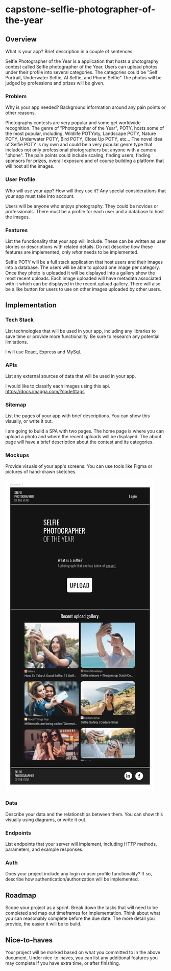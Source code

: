 # capstone-selfie-photographer-of-the-year

## Overview

What is your app? Brief description in a couple of sentences.

Selfie Photographer of the Year is a application that hosts a photography contest called Selfie photographer of the Year. Users can upload photos under their profile into several categories. The categories could be "Self Portrait, Underwater Selfie, AI Selfie, and Phone Selfie" The photos will be judged by professions and prizes will be given.

### Problem

Why is your app needed? Background information around any pain points or other reasons.

Photography contests are very popular and some get worldwide recognition. The genre of "Photographer of the Year", POTY, hosts some of the most popular, including, Wildlife POTYoty, Landscape POTY, Nature POTY, Underwater POTY, Bird POTY, Close Up POTY, etc... The novel idea of Selfie POTY is my own and could be a very popular genre type that includes not only professional photographers but anyone with a camera "phone". The pain points could include scaling, finding users, finding sponsors for prizes, overall exposure and of course building a platform that will host all the images.

### User Profile

Who will use your app? How will they use it? Any special considerations that your app must take into account.

Users will be anyone who enjoys photography. They could be novices or professionals. There must be a profile for each user and a database to host the images.

### Features

List the functionality that your app will include. These can be written as user stories or descriptions with related details. Do not describe _how_ these features are implemented, only _what_ needs to be implemented.

Selfie POTY will be a full stack application that host users and their images into a database. The users will be able to upload one image per category. Once they photo is uploaded it will be displayed into a gallery show the most recent uploads. Each image uploaded will have metadata associated with it which can be displayed in the recent upload gallery. There will also be a like button for users to use on other images uploaded by other users.

## Implementation

### Tech Stack

List technologies that will be used in your app, including any libraries to save time or provide more functionality. Be sure to research any potential limitations.

I will use React, Express and MySql.

### APIs

List any external sources of data that will be used in your app.

I would like to classify each images using this api. https://docs.imagga.com/?node#tags

### Sitemap

List the pages of your app with brief descriptions. You can show this visually, or write it out.

I am going to build a SPA with two pages. The home page is where you can upload a photo and where the recent uploads will be displayed. The about page will have a brief description about the contest and its categories.

### Mockups

Provide visuals of your app's screens. You can use tools like Figma or pictures of hand-drawn sketches.

![figma mockup](./assets/images/mockup.png)

### Data

Describe your data and the relationships between them. You can show this visually using diagrams, or write it out.

### Endpoints

List endpoints that your server will implement, including HTTP methods, parameters, and example responses.

### Auth

Does your project include any login or user profile functionality? If so, describe how authentication/authorization will be implemented.

## Roadmap

Scope your project as a sprint. Break down the tasks that will need to be completed and map out timeframes for implementation. Think about what you can reasonably complete before the due date. The more detail you provide, the easier it will be to build.

## Nice-to-haves

Your project will be marked based on what you committed to in the above document. Under nice-to-haves, you can list any additional features you may complete if you have extra time, or after finishing.
